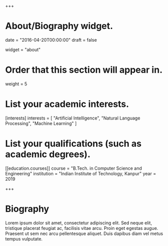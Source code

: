 +++
# About/Biography widget.

date = "2016-04-20T00:00:00"
draft = false

widget = "about"

# Order that this section will appear in.
weight = 5

# List your academic interests.
[interests]
  interests = [
    "Artificial Intelligence",
    "Natural Language Processing",
    "Machine Learning"
  ]

# List your qualifications (such as academic degrees).
[[education.courses]]
  course = "B.Tech. in Computer Science and Engineering"
  institution = "Indian Institute of Technology, Kanpur"
  year = 2019
 
+++

# Biography
Lorem ipsum dolor sit amet, consectetur adipiscing elit. Sed neque elit, tristique placerat feugiat ac, facilisis vitae arcu. Proin eget egestas augue. Praesent ut sem nec arcu pellentesque aliquet. Duis dapibus diam vel metus tempus vulputate. 
